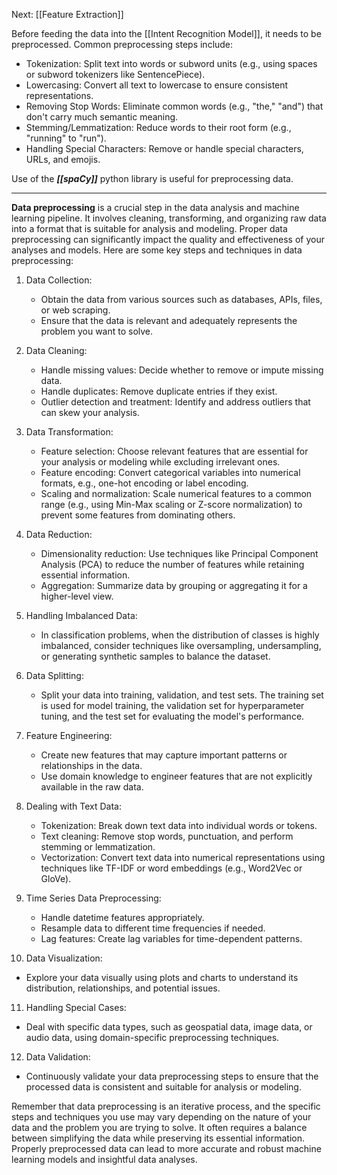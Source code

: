 Next: [[Feature Extraction]]

Before feeding the data into the [[Intent Recognition Model]], it needs to be preprocessed. Common preprocessing steps include:

-   Tokenization: Split text into words or subword units (e.g., using spaces or subword tokenizers like SentencePiece).
-   Lowercasing: Convert all text to lowercase to ensure consistent representations.
-   Removing Stop Words: Eliminate common words (e.g., "the," "and") that don't carry much semantic meaning.
-   Stemming/Lemmatization: Reduce words to their root form (e.g., "running" to "run").
-   Handling Special Characters: Remove or handle special characters, URLs, and emojis.

Use of the ***[[spaCy]]*** python library is useful for preprocessing data.

*******************************************************************************
**Data preprocessing** is a crucial step in the data analysis and machine learning pipeline. It involves cleaning, transforming, and organizing raw data into a format that is suitable for analysis and modeling. Proper data preprocessing can significantly impact the quality and effectiveness of your analyses and models. Here are some key steps and techniques in data preprocessing:

1. Data Collection:
   - Obtain the data from various sources such as databases, APIs, files, or web scraping.
   - Ensure that the data is relevant and adequately represents the problem you want to solve.

2. Data Cleaning:
   - Handle missing values: Decide whether to remove or impute missing data.
   - Handle duplicates: Remove duplicate entries if they exist.
   - Outlier detection and treatment: Identify and address outliers that can skew your analysis.

3. Data Transformation:
   - Feature selection: Choose relevant features that are essential for your analysis or modeling while excluding irrelevant ones.
   - Feature encoding: Convert categorical variables into numerical formats, e.g., one-hot encoding or label encoding.
   - Scaling and normalization: Scale numerical features to a common range (e.g., using Min-Max scaling or Z-score normalization) to prevent some features from dominating others.

4. Data Reduction:
   - Dimensionality reduction: Use techniques like Principal Component Analysis (PCA) to reduce the number of features while retaining essential information.
   - Aggregation: Summarize data by grouping or aggregating it for a higher-level view.

5. Handling Imbalanced Data:
   - In classification problems, when the distribution of classes is highly imbalanced, consider techniques like oversampling, undersampling, or generating synthetic samples to balance the dataset.

6. Data Splitting:
   - Split your data into training, validation, and test sets. The training set is used for model training, the validation set for hyperparameter tuning, and the test set for evaluating the model's performance.

7. Feature Engineering:
   - Create new features that may capture important patterns or relationships in the data.
   - Use domain knowledge to engineer features that are not explicitly available in the raw data.

8. Dealing with Text Data:
   - Tokenization: Break down text data into individual words or tokens.
   - Text cleaning: Remove stop words, punctuation, and perform stemming or lemmatization.
   - Vectorization: Convert text data into numerical representations using techniques like TF-IDF or word embeddings (e.g., Word2Vec or GloVe).

9. Time Series Data Preprocessing:
   - Handle datetime features appropriately.
   - Resample data to different time frequencies if needed.
   - Lag features: Create lag variables for time-dependent patterns.

10. Data Visualization:
   - Explore your data visually using plots and charts to understand its distribution, relationships, and potential issues.

11. Handling Special Cases:
   - Deal with specific data types, such as geospatial data, image data, or audio data, using domain-specific preprocessing techniques.

12. Data Validation:
   - Continuously validate your data preprocessing steps to ensure that the processed data is consistent and suitable for analysis or modeling.

Remember that data preprocessing is an iterative process, and the specific steps and techniques you use may vary depending on the nature of your data and the problem you are trying to solve. It often requires a balance between simplifying the data while preserving its essential information. Properly preprocessed data can lead to more accurate and robust machine learning models and insightful data analyses.